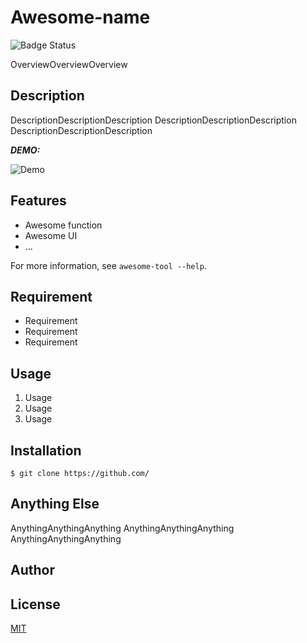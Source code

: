 # Awesome-name

![Badge Status](https://ci-as-a-service)

OverviewOverviewOverview

## Description

DescriptionDescriptionDescription
DescriptionDescriptionDescription
DescriptionDescriptionDescription

***DEMO:***

![Demo](https://raw.githubusercontent.com/castana/test2/master/avatar.png)

## Features

- Awesome function
- Awesome UI
- ...

For more information, see `awesome-tool --help`.

## Requirement

- Requirement
- Requirement
- Requirement

## Usage

1. Usage
2. Usage
3. Usage

## Installation

    $ git clone https://github.com/

## Anything Else

AnythingAnythingAnything
AnythingAnythingAnything
AnythingAnythingAnything

## Author


## License

[MIT](https://raw.githubusercontent.com/castana/test2/master/LICENSE.txt)

